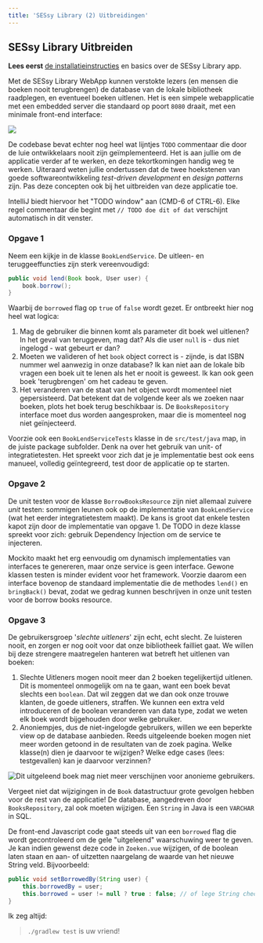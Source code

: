 ```yaml
---
title: 'SESsy Library (2) Uitbreidingen'
---
```


## SESsy Library Uitbreiden

**Lees eerst** [de installatieinstructies](/extra/sessy) en basics over de SESsy Library app.

Met de SESsy Library WebApp kunnen verstokte lezers (en mensen die boeken nooit terugbrengen) de database van de lokale bibliotheek raadplegen, en eventueel boeken uitlenen. Het is een simpele webapplicatie met een embedded server die standaard op poort `8080` draait, met een minimale front-end interface:

![](/img/teaching/ses/sessy.png)


De codebase bevat echter nog heel wat lijntjes `TODO` commentaar die door de luie ontwikkelaars nooit zijn geïmplementeerd. Het is aan jullie om de applicatie verder af te werken, en deze tekortkomingen handig weg te werken. Uiteraard weten jullie ondertussen dat de twee hoekstenen van goede softwareontwikkeling _test-driven development_ en _design patterns_ zijn. Pas deze concepten ook bij het uitbreiden van deze applicatie toe. 

IntelliJ biedt hiervoor het "TODO window" aan (CMD-6 of CTRL-6). Elke regel commentaar die begint met `// TODO doe dit of dat` verschijnt automatisch in dit venster. 

### Opgave 1

Neem een kijkje in de klasse `BookLendService`. De uitleen- en teruggeeffuncties zijn sterk vereenvoudigd:

```java
public void lend(Book book, User user) {
    book.borrow();
}
```

Waarbij de `borrowed` flag op `true` of `false` wordt gezet. Er ontbreekt hier nog heel wat logica:

1. Mag de gebruiker die binnen komt als parameter dit boek wel uitlenen? In het geval van teruggeven, mag dat? Als die user `null` is - dus niet ingelogd - wat gebeurt er dan?
2. Moeten we valideren of het `book` object correct is - zijnde, is dat ISBN nummer wel aanwezig in onze database? Ik kan niet aan de lokale bib vragen een boek uit te lenen als het er nooit is geweest. Ik kan ook geen boek 'terugbrengen' om het cadeau te geven. 
3. Het veranderen van de staat van het object wordt momenteel niet gepersisteerd. Dat betekent dat de volgende keer als we zoeken naar boeken, plots het boek terug beschikbaar is. De `BooksRepository` interface moet dus worden aangesproken, maar die is momenteel nog niet geïnjecteerd. 

Voorzie ook een `BookLendServiceTests` klasse in de `src/test/java` map, in de juiste package subfolder. Denk na over het gebruik van unit- of integratietesten. Het spreekt voor zich dat je je implementatie best ook eens manueel, volledig geïntegreerd, test door de applicatie op te starten. 

### Opgave 2

De unit testen voor de klasse `BorrowBooksResource` zijn niet allemaal zuivere _unit_ testen: sommigen leunen ook op de implementatie van `BookLendService` (wat het eerder integratietestem maakt). De kans is groot dat enkele testen kapot zijn door de implementatie van opgave 1. De TODO in deze klasse spreekt voor zich: gebruik Dependency Injection om de service te injecteren. 

Mockito maakt het erg eenvoudig om dynamisch implementaties van interfaces te genereren, maar onze service is geen interface. Gewone klassen testen is minder evident voor het framework. Voorzie daarom een interface bovenop de standaard implementatie die de methodes `lend()` en `bringBack()` bevat, zodat we gedrag kunnen beschrijven in onze unit testen voor de borrow books resource. 

### Opgave 3

De gebruikersgroep '_slechte uitleners_' zijn echt, echt slecht. Ze luisteren nooit, en zorgen er nog ooit voor dat onze bibliotheek failliet gaat. We willen bij deze strengere maatregelen hanteren wat betreft het uitlenen van boeken:

1. Slechte Uitleners mogen nooit meer dan 2 boeken tegelijkertijd uitlenen. Dit is momenteel onmogelijk om na te gaan, want een boek bevat slechts een `boolean`. Dat wil zeggen dat we dan ook onze trouwe klanten, de goede uitleners, straffen. We kunnen een extra veld introduceren of de boolean veranderen van data type, zodat we weten elk boek wordt bijgehouden door welke gebruiker. 
2. Anoniempjes, dus de niet-ingelogde gebruikers, willen we een beperkte view op de database aanbieden. Reeds uitgeleende boeken mogen niet meer worden getoond in de resultaten van de zoek pagina. Welke klasse(n) dien je daarvoor te wijzigen? Welke edge cases (lees: testgevallen) kan je daarvoor verzinnen?

![](/img/teaching/ses/sessy-uitgeleend.png "Dit uitgeleend boek mag niet meer verschijnen voor anonieme gebruikers.")

Vergeet niet dat wijzigingen in de `Book` datastructuur grote gevolgen hebben voor de rest van de applicatie! De database, aangedreven door `BooksRepository`, zal ook moeten wijzigen. Een `String` in Java is een `VARCHAR` in SQL. 

De front-end Javascript code gaat steeds uit van een `borrowed` flag die wordt gecontroleerd om de gele "uitgeleend" waarschuwing weer te geven. Je kan indien gewenst deze code in `Zoeken.vue` wijzigen, of de boolean laten staan en aan- of uitzetten naargelang de waarde van het nieuwe String veld. Bijvoorbeeld:

```java
public void setBorrowedBy(String user) {
    this.borrowedBy = user;
    this.borrowed = user != null ? true : false; // of lege String checken
}
```

Ik zeg altijd:

> `./gradlew test` is uw vriend!
